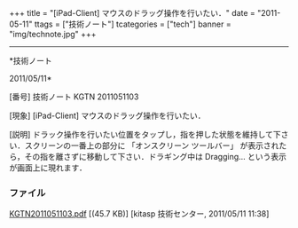﻿+++
title = "[iPad-Client] マウスのドラッグ操作を行いたい．"
date = "2011-05-11"
ttags = ["技術ノート"]
tcategories = ["tech"]
banner = "img/technote.jpg"
+++

-----------------------------------------------------------------------------------------------------------------------------

*技術ノート

2011/05/11*


[番号]
技術ノート KGTN 2011051103

[現象]
[iPad-Client] マウスのドラッグ操作を行いたい．

[説明]
ドラック操作を行いたい位置をタップし，指を押した状態を維持して下さい．スクリーンの一番上の部分に
「オンスクリーン ツールバー」
が表示されたら，その指を離さずに移動して下さい．ドラギング中は
Dragging... という表示が画面上に現れます．


### ファイル

 
 


[KGTN2011051103.pdf](http://techreport.kitasp.net/attachments/download/554/KGTN2011051103.pdf)
 [(45.7 KB)] [kitasp 技術センター, 2011/05/11
11:38]


 


 

